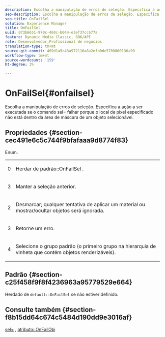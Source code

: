 ```yaml
---
description: Escolha a manipulação de erros de seleção. Especifica a ação a ser executada se o comando sel= falhar porque o local de pixel especificado não está dentro da área de máscara de um objeto selecionável.
seo-description: Escolha a manipulação de erros de seleção. Especifica a ação a ser executada se o comando sel= falhar porque o local de pixel especificado não está dentro da área de máscara de um objeto selecionável.
seo-title: OnFailSel
solution: Experience Manager
title: OnFailSel
uuid: 073b6651-970c-460c-b044-e3ef37cc677a
feature: Dynamic Media Classic, SDK/API
role: Desenvolvedor,Profissional de negócios
translation-type: tm+mt
source-git-commit: 469d1a5c43a972116a8a2efb0de5708800130a99
workflow-type: tm+mt
source-wordcount: '159'
ht-degree: 3%

---
```



# OnFailSel{#onfailsel}

Escolha a manipulação de erros de seleção. Especifica a ação a ser executada se o comando sel= falhar porque o local de pixel especificado não está dentro da área de máscara de um objeto selecionável.

## Propriedades {#section-cec491e6c5c744f9bfafaaa9d8774f83}

Enum.

<table id="simpletable_1CFD2BC6F9BC4D2AB372EAF115B7F2FC"> 
 <tr class="strow"> 
  <td class="stentry"> <p>0 </p> </td> 
  <td class="stentry"> <p>Herdar de <span class="codeph"> padrão::OnFailSel </span>. </p> </td> 
 </tr> 
 <tr class="strow"> 
  <td class="stentry"> <p>3 </p> </td> 
  <td class="stentry"> <p>Manter a seleção anterior. </p> </td> 
 </tr> 
 <tr class="strow"> 
  <td class="stentry"> <p>2 </p> </td> 
  <td class="stentry"> <p>Desmarcar; qualquer tentativa de aplicar um material ou mostrar/ocultar objetos será ignorada. </p> </td> 
 </tr> 
 <tr class="strow"> 
  <td class="stentry"> <p>3 </p> </td> 
  <td class="stentry"> <p>Retorne um erro. </p> </td> 
 </tr> 
 <tr class="strow"> 
  <td class="stentry"> <p>4 </p> </td> 
  <td class="stentry"> <p>Selecione o grupo padrão (o primeiro grupo na hierarquia de vinheta que contém objetos renderizáveis). </p> </td> 
 </tr> 
</table>

## Padrão {#section-c25f458f9f8f4236963a95779529e664}

Herdado de `default::OnFailSel` se não estiver definido.

## Consulte também {#section-f8b15dd64c674c5484d190dd9e3016af}

[sel=](../../../../../ir-api/http-protocol/image-rendering-api-ref/c-ir-http-protocol-ref/c-ir-http-protocol-command-reference/r-ir-sel.md#reference-01322c58d414481385c29fcdd27a090b) ,  [atributo::OnFailObj](../../../../../ir-api/material-cat/image-rendering-api-ref/c-ir-material-catalog/c-ir-attributes-reference/r-ir-onfailobj.md#reference-4c6ba90418e84da5831f8573bbbf2c8d)
